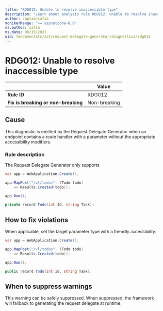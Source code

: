```yaml
---
title: "RDG012: Unable to resolve inaccessible type"
description: "Learn about analysis rule RDG012: Unable to resolve inaccessible type"
author: captainsafia
monikerRange: '>= aspnetcore-8.0'
ms.author: safia
ms.date: 09/15/2023
uid: fundamentals/aot/request-delegate-generator/diagnostics/rdg012
---
```

# RDG012: Unable to resolve inaccessible type

| | Value |
|-|-|
| **Rule ID** |RDG012|
| **Fix is breaking or non-breaking** |Non-breaking|

## Cause

This diagnostic is emitted by the Request Delegate Generator when an endpoint contains a route handler with a parameter without the appropriate accessibility modifiers.

### Rule description

The Request Delegate Generator only supports 

```csharp
var app = WebApplication.Create();

app.MapPost("/vl/todos", (Todo todo)
	=> Results.Created(todo));

app.Run();

private record Todo(int Id, string Task);
```

## How to fix violations

When applicable, set the target parameter type with a friendly accessibility.
```csharp
var app = WebApplication.Create();

app.MapPost("/vl/todos", (Todo todo)
	=> Results.Created(todo));

app.Run();

public record Todo(int Id, string Task);
```

## When to suppress warnings

This warning can be safely suppressed. When suppressed, the framework will fallback to generating the request delegate at runtime.

